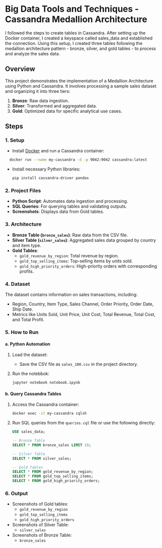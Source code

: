 # Big Data Tools and Techniques - Cassandra Medallion Architecture

I followed the steps to create tables in Cassandra. After setting up the Docker
container, I created a keyspace called sales_data and established the
connection. Using this setup, I created three tables following the medallion
architecture pattern - bronze, silver, and gold tables - to process and analyze
the sales data.

## Overview

This project demonstrates the implementation of a Medallion Architecture using
Python and Cassandra. It involves processing a sample sales dataset and
organizing it into three tiers:

1. **Bronze**: Raw data ingestion.
2. **Silver**: Transformed and aggregated data.
3. **Gold**: Optimized data for specific analytical use cases.

## Steps

### 1. Setup

- Install [Docker](https://www.docker.com/) and run a Cassandra container:

```bash
  docker run --name my-cassandra -d -p 9042:9042 cassandra:latest
```

- Install necessary Python libraries:

  ```bash
  pip install cassandra-driver pandas
  ```

### 2. Project Files

- **Python Script**: Automates data ingestion and processing.
- **SQL Queries**: For querying tables and validating outputs.
- **Screenshots**: Displays data from Gold tables.

### 3. Architecture

- **Bronze Table (`bronze_sales`)**: Raw data from the CSV file.
- **Silver Table (`silver_sales`)**: Aggregated sales data grouped by country
  and item type.
- **Gold Tables**:
  - `gold_revenue_by_region`: Total revenue by region.
  - `gold_top_selling_items`: Top-selling items by units sold.
  - `gold_high_priority_orders`: High-priority orders with corresponding
    profits.

### 4. Dataset

The dataset contains information on sales transactions, including:

- Region, Country, Item Type, Sales Channel, Order Priority, Order Date, Ship
  Date.
- Metrics like Units Sold, Unit Price, Unit Cost, Total Revenue, Total Cost, and
  Total Profit.

### 5. How to Run

#### a. Python Automation

1. Load the dataset:

   - Save the CSV file as `sales_100.csv` in the project directory.

2. Run the notebbok:

   ```bash
   jupyter notebook notebook.ipynb
   ```

#### b. Query Cassandra Tables

1. Access the Cassandra container:

   ```bash
   docker exec -it my-cassandra cqlsh
   ```

2. Run SQL queries from the `queries.cql` file or use the following directly:

   ```sql
   USE sales_data;

   -- Bronze Table
   SELECT * FROM bronze_sales LIMIT 10;

   -- Silver Table
   SELECT * FROM silver_sales;

   -- Gold Tables
   SELECT * FROM gold_revenue_by_region;
   SELECT * FROM gold_top_selling_items;
   SELECT * FROM gold_high_priority_orders;
   ```

### 6. Output

- Screenshots of Gold tables:
  - `gold_revenue_by_region`
  - `gold_top_selling_items`
  - `gold_high_priority_orders`
- Screenshots of Silver Table:
  - `silver_sales`
- Screenshots of Bronze Table:
  - `bronze_sales`
